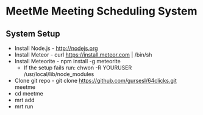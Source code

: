 MeetMe Meeting Scheduling System
========================================

System Setup
----------------------------------------
* Install Node.js - http://nodejs.org
* Install Meteor - curl https://install.meteor.com | /bin/sh
* Install Meteorite - npm install -g meteorite
	* If the setup fails run: chwon -R YOURUSER  /usr/local/lib/node_modules
* Clone git repo - git clone https://github.com/gursesl/64clicks.git meetme
* cd meetme
* mrt add
* mrt run
